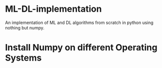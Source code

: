 # ML-DL-implementation
An implementation of ML and DL algorithms from scratch in python using nothing but numpy.

# Install Numpy on different Operating Systems
